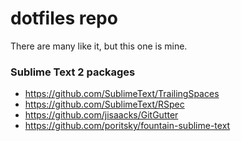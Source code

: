 # dotfiles repo

There are many like it, but this one is mine.

### Sublime Text 2 packages

- https://github.com/SublimeText/TrailingSpaces
- https://github.com/SublimeText/RSpec
- https://github.com/jisaacks/GitGutter
- https://github.com/poritsky/fountain-sublime-text
